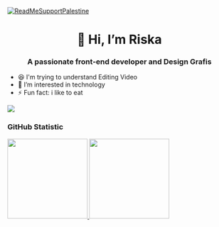 <a href="https://www.rumahzakat.org/donasi/palestina?source=1052020001989&utm_source=Digimaya&utm_medium=%7Bnetwork%7D&utm_campaign=%7Bcampaignid%7D&utm_term=%7Bkeyword%7D&utm_content=%7Bcreative%7D&gad_source=1&gclid=CjwKCAjwiaa2BhAiEiwAQBgyHoAnjFfBCYenO67CofLxlzD7zrflFZm2sCgJmwUC2Tk_Ufk8DtJOARoCe24QAvD_BwE"><img src="https://raw.githubusercontent.com/Safouene1/support-palestine-banner/master/banner-support.svg" alt="ReadMeSupportPalestine" style="max-width: 100%;"></a>
<h1 align="center">👋 Hi, I’m Riska </h1>
<h3 align="center">A passionate front-end developer and Design Grafis</h3>

- 😆 I'm trying to understand Editing Video <br>
- 👀 I’m interested in technology <br>
- ⚡ Fun fact: i like to eat <br>

![](https://komarev.com/ghpvc/?username=riskakhairani&style=flat-square)

### GitHub Statistic

<p align="left">
  <a href="https://github.com/riskakhairani">
    <img height="180em" src="https://github-readme-stats-eight-theta.vercel.app/api?username=riskakhairani&show_icons=true&theme=algolia&include_all_commits=true&count_private=true"/>
    <img height="180em" src="https://github-readme-stats-eight-theta.vercel.app/api/top-langs/?username=riskakhairani&layout=compact&theme=algolia"/>
  </a>
</p>
